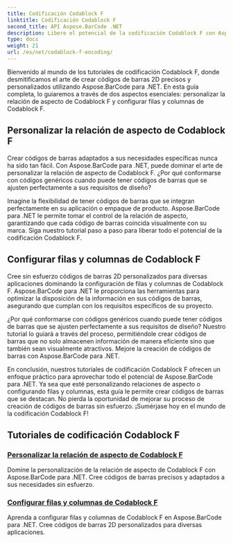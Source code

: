 ```yaml
---
title: Codificación Codablock F
linktitle: Codificación Codablock F
second_title: API Aspose.BarCode .NET
description: Libere el potencial de la codificación Codablock F con Aspose.BarCode para .NET. Personalice la relación de aspecto, configure filas y columnas para obtener códigos de barras 2D precisos.
type: docs
weight: 21
url: /es/net/codablock-f-encoding/
---
```


Bienvenido al mundo de los tutoriales de codificación Codablock F, donde desmitificamos el arte de crear códigos de barras 2D precisos y personalizados utilizando Aspose.BarCode para .NET. En esta guía completa, lo guiaremos a través de dos aspectos esenciales: personalizar la relación de aspecto de Codablock F y configurar filas y columnas de Codablock F.

## Personalizar la relación de aspecto de Codablock F

Crear códigos de barras adaptados a sus necesidades específicas nunca ha sido tan fácil. Con Aspose.BarCode para .NET, puede dominar el arte de personalizar la relación de aspecto de Codablock F. ¿Por qué conformarse con códigos genéricos cuando puede tener códigos de barras que se ajusten perfectamente a sus requisitos de diseño?

Imagine la flexibilidad de tener códigos de barras que se integran perfectamente en su aplicación o empaque de producto. Aspose.BarCode para .NET le permite tomar el control de la relación de aspecto, garantizando que cada código de barras coincida visualmente con su marca. Siga nuestro tutorial paso a paso para liberar todo el potencial de la codificación Codablock F.

## Configurar filas y columnas de Codablock F

Cree sin esfuerzo códigos de barras 2D personalizados para diversas aplicaciones dominando la configuración de filas y columnas de Codablock F. Aspose.BarCode para .NET le proporciona las herramientas para optimizar la disposición de la información en sus códigos de barras, asegurando que cumplan con los requisitos específicos de su proyecto.

¿Por qué conformarse con códigos genéricos cuando puede tener códigos de barras que se ajusten perfectamente a sus requisitos de diseño? Nuestro tutorial lo guiará a través del proceso, permitiéndole crear códigos de barras que no solo almacenen información de manera eficiente sino que también sean visualmente atractivos. Mejore la creación de códigos de barras con Aspose.BarCode para .NET.

En conclusión, nuestros tutoriales de codificación Codablock F ofrecen un enfoque práctico para aprovechar todo el potencial de Aspose.BarCode para .NET. Ya sea que esté personalizando relaciones de aspecto o configurando filas y columnas, esta guía le permite crear códigos de barras que se destacan. No pierda la oportunidad de mejorar su proceso de creación de códigos de barras sin esfuerzo. ¡Sumérjase hoy en el mundo de la codificación Codablock F!
## Tutoriales de codificación Codablock F
### [Personalizar la relación de aspecto de Codablock F](./codablock-f-aspect-ratio-customization/)
Domine la personalización de la relación de aspecto de Codablock F con Aspose.BarCode para .NET. Cree códigos de barras precisos y adaptados a sus necesidades sin esfuerzo.
### [Configurar filas y columnas de Codablock F](./codablock-f-row-column-configuration/)
Aprenda a configurar filas y columnas de Codablock F en Aspose.BarCode para .NET. Cree códigos de barras 2D personalizados para diversas aplicaciones.